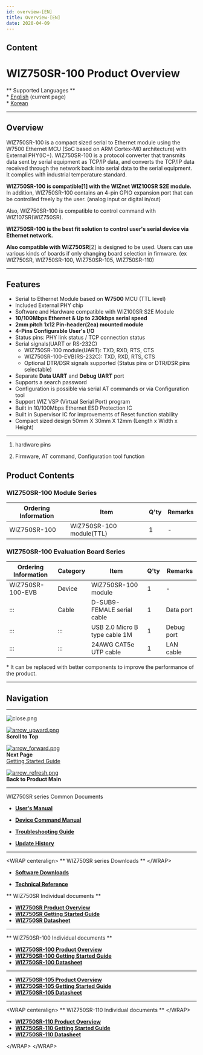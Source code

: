 ```yaml
---
id: overview-[EN]
title: Overview-[EN]
date: 2020-04-09
---
```


## Content

# WIZ750SR-100 Product Overview

\*\* Supported Languages \*\*  
\* [English](Overview-[EN].md) (current page)  
\* [Korean](Overview-[KO].md)

-----

## Overview

WIZ750SR-100 is a compact sized serial to Ethernet module using the
W7500 Ethernet MCU (SoC based on ARM Cortex-M0 architecture) with
External PHY(IC+). WIZ750SR-100 is a protocol converter that transmits
data sent by serial equipment as TCP/IP data, and converts the TCP/IP
data received through the network back into serial data to the serial
equipment. It complies with industrial temperature standard.

**WIZ750SR-100 is compatible\[1\] with the WIZnet WIZ100SR S2E module.**
In addition, WIZ750SR-100 contains an 4-pin GPIO expansion port that can
be controlled freely by the user. (analog input or digital in/out)

Also, WIZ750SR-100 is compatible to control command with
WIZ107SR(WIZ750SR).

**WIZ750SR-100 is the best fit solution to control user's serial device
via Ethernet network.**

**Also compatible with WIZ750SR**\[2\] is designed to be used. Users can
use various kinds of boards if only changing board selection in
firmware. (ex WIZ750SR, WIZ750SR-100, WIZ750SR-105, WIZ750SR-110)

-----

## Features

  - Serial to Ethernet Module based on **W7500** MCU (TTL level)
  - Included External PHY chip
  - Software and Hardware compatible with WIZ100SR S2E Module
  - **10/100Mbps Ethernet & Up to 230kbps serial speed**
  - **2mm pitch 1x12 Pin-header(2ea) mounted module**
  - **4-Pins Configurable User's I/O**
  - Status pins: PHY link status / TCP connection status
  - Serial signals(UART or RS-232C)
      - WIZ750SR-100 module(UART): TXD, RXD, RTS, CTS
      - WIZ750SR-100-EVB(RS-232C): TXD, RXD, RTS, CTS
      - Optional DTR/DSR signals supported (Status pins or DTR/DSR pins
        selectable)
  - Separate **Data UART** and **Debug UART** port
  - Supports a search password 
  - Configuration is possible via serial AT commands or via
    Configuration tool 
  - Support WIZ VSP (Virtual Serial Port) program
  - Built in 10/100Mbps Ethernet ESD Protection IC
  - Built in Supervisor IC for improvements of Reset function stability
  - Compact sized design 50mm X 30mm X 12mm (Length x Width x Height) 

-----

1.  hardware pins

2.  Firmware, AT command, Configuration tool function

## Product Contents

### WIZ750SR-100 Module Series

| Ordering Information | Item                     | Q'ty | Remarks |
| -------------------- | ------------------------ | ---- | ------- |
| WIZ750SR-100         | WIZ750SR-100 module(TTL) | 1    | \-      |

### WIZ750SR-100 Evaluation Board Series

| Ordering Information | Category | Item                          | Q'ty | Remarks    |
| -------------------- | -------- | ----------------------------- | ---- | ---------- |
| WIZ750SR-100-EVB     | Device   | WIZ750SR-100 module           | 1    | \-         |
| :::                  | Cable    | D-SUB9-FEMALE serial cable    | 1    | Data port  |
| :::                  | :::      | USB 2.0 Micro B type cable 1M | 1    | Debug port |
| :::                  | :::      | 24AWG CAT5e UTP cable         | 1    | LAN cable  |

\* It can be replaced with better components to improve the performance
of the product.

-----

## Navigation

-----

![close.png](/etc/close.png)  

[![arrow\_upward.png](/etc/arrow_upward.png)](#wiz750sr-100_product_overview)  
**Scroll to Top** 


[![arrow\_forward.png](/etc/arrow_forward.png)](/products/wiz750sr-100/gettingstarted/en)  
**Next Page**  
[Getting Started Guide](/products/wiz750sr-100/gettingstarted/en)



[![arrow\_refresh.png](/etc/arrow_refresh.png)](/products/wiz750sr-100/start)  
**Back to Product Main**

-----

WIZ750SR series Common Documents 

  - **[User's Manual](/products/wiz750sr/usermanual/en)** 

<!-- end list -->

  - **[Device Command Manual](/products/wiz750sr/commandmanual/en)**

<!-- end list -->

  - **[Troubleshooting Guide](/products/wiz750sr/troubleshooting/en)**

<!-- end list -->

  - **[Update History](/products/wiz750sr/history/en)**

-----

\<WRAP centeralign\> \*\* WIZ750SR series Downloads \*\* \</WRAP\>

  - **[Software Downloads](/products/wiz750sr/download/start)**

<!-- end list -->

  - **[Technical Reference](/products/wiz750sr/reference/start)**


 \*\* WIZ750SR Individual
documents \*\*

  - **[WIZ750SR Product Overview](/products/wiz750sr/overview/en)**
  - **[WIZ750SR Getting Started
    Guide](/products/wiz750sr/gettingstarted/en)**
  - **[WIZ750SR Datasheet](/products/wiz750sr/datasheet/start)**

-----

 \*\* WIZ750SR-100 Individual documents \*\*


  - **[WIZ750SR-100 Product
    Overview](/products/wiz750sr-100/overview/en)**
  - **[WIZ750SR-100 Getting Started
    Guide](/products/wiz750sr-100/gettingstarted/en)**
  - **[WIZ750SR-100 Datasheet](/products/wiz750sr-100/datasheet/start)**

-----


  - **[WIZ750SR-105 Product
    Overview](/products/wiz750sr-105/overview/en)**
  - **[WIZ750SR-105 Getting Started
    Guide](/products/wiz750sr-105/gettingstarted/en)**
  - **[WIZ750SR-105 Datasheet](/products/wiz750sr-105/datasheet/start)**

-----

\<WRAP centeralign\> \*\* WIZ750SR-110 Individual documents \*\*
\</WRAP\>

  - **[WIZ750SR-110 Product
    Overview](/products/wiz750sr-110/overview/en)**
  - **[WIZ750SR-110 Getting Started
    Guide](/products/wiz750sr-110/gettingstarted/en)**
  - **[WIZ750SR-110 Datasheet](/products/wiz750sr-110/datasheet/start)**

\</WRAP\> \</WRAP\>
